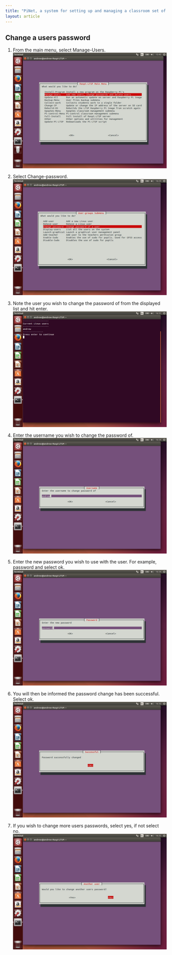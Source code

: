 ```yaml
---
title: "PiNet, a system for setting up and managing a classroom set of Raspberry Pis."
layout: article
---
```


Change a users password
----

1.  From the main menu, select Manage-Users.   
    ![](/assets/images/image41.jpeg)

2.  Select Change-password.   
    ![](/assets/images/image51.jpeg)

3.  Note the user you wish to change the password of from the displayed
    list and hit enter.    
    ![](/assets/images/image52.jpeg)

4.  Enter the username you wish to change the password of.  
    ![](/assets/images/image53.jpeg)

5.  Enter the new password you wish to use with the user. For example,
    password and select ok.    
    ![](/assets/images/image54.jpeg)

6.  You will then be informed the password change has been successful.
    Select ok.    
    ![](/assets/images/image55.jpeg)

7.  If you wish to change more users passwords, select yes, if not
    select no.    
    ![](/assets/images/image56.jpeg)
